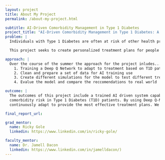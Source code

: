 ```yaml
---
layout: project
title: About My Project
permalink: /about-my-project.html

subtitle: AI-Driven Comorbidity Management in Type 1 Diabetes
project_title: "AI-Driven Comorbidity Management in Type 1 Diabetes: A Reinforcement Learning Approach for Thyroid, Celiac, and Cardiovascular Disorders"
problem: |
  Individuals with Type 1 Diabetes are often at risk of other health problems associated with diabetes. Complications can arise over time because of high blood pressure which can damage the heart and blood vessels, leading to complications. Managing diabetes is a lot to handle at once and involves tracking multiple things at once such as insulin intake, tracking blood sugar levels and more.

  This project seeks to create personalized treatment plans for people with Type 1 diabetes using a specific type of AI called Deep Q Networks. The model will learn from personalized healthcare data like heart activity and blood sugar levels and suggest tailored strategies for the patient. This way patients can better manage their diabetes while simultaneously reduce their risk of other health complications. 

approach: |
  Over the course of the summer the approach for the project inludes...
    1. Training a Deep Q Network to adapt to treatment based on T1D patients
    2. Clean and prepare a set of data for AI training use
    3. Create different simulations for the model to test different treatment strategies and their health impact
    4. Evalue the model and compare the reccomendations to real world 

outcome: |
  The outcomes of this project include a trained AI driven system capable of recommending optimized treatment strategies to manage
  comorbidity risk in Type 1 Diabetes (T1D) patients. By using Deep Q-Networks (DQN), the system will learn from individual patient data and
  continuously adapt to provide the most effective treatment plans. We also expect to have an evaluation report in showing how well the AI     performs in reducing health risks and improving treatment effectiveness. 

final_report_url: 

grad_mentor:
  name: Ricky Gole
  linkedin: https://www.linkedin.com/in/ricky-gole/

faculty_mentor:
  name: Dr. Jamell Dacon
  linkedin: https://www.linkedin.com/in/jamelldacon/)
---
```

